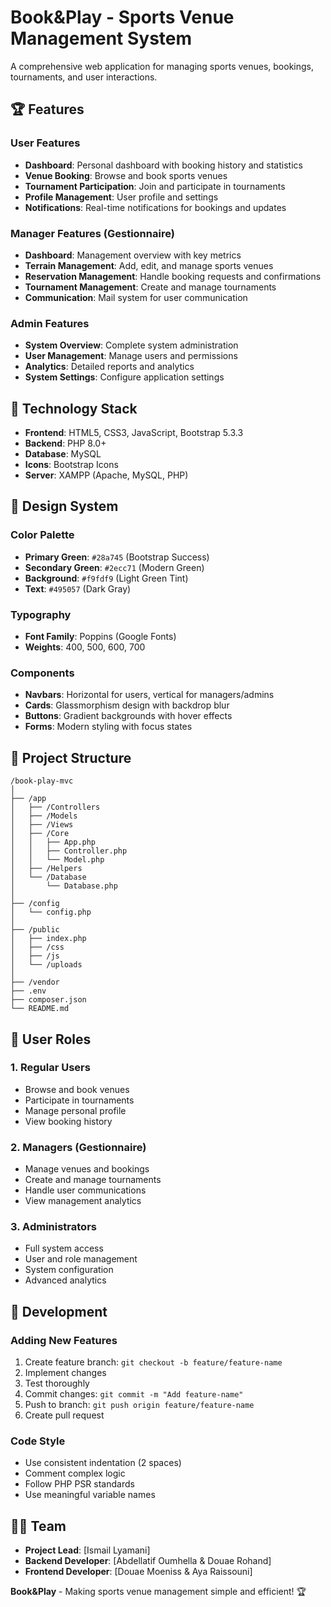 # Book&Play - Sports Venue Management System

A comprehensive web application for managing sports venues, bookings, tournaments, and user interactions.

## 🏆 Features

### User Features
- **Dashboard**: Personal dashboard with booking history and statistics
- **Venue Booking**: Browse and book sports venues
- **Tournament Participation**: Join and participate in tournaments
- **Profile Management**: User profile and settings
- **Notifications**: Real-time notifications for bookings and updates

### Manager Features (Gestionnaire)
- **Dashboard**: Management overview with key metrics
- **Terrain Management**: Add, edit, and manage sports venues
- **Reservation Management**: Handle booking requests and confirmations
- **Tournament Management**: Create and manage tournaments
- **Communication**: Mail system for user communication

### Admin Features
- **System Overview**: Complete system administration
- **User Management**: Manage users and permissions
- **Analytics**: Detailed reports and analytics
- **System Settings**: Configure application settings

## 🚀 Technology Stack

- **Frontend**: HTML5, CSS3, JavaScript, Bootstrap 5.3.3
- **Backend**: PHP 8.0+
- **Database**: MySQL
- **Icons**: Bootstrap Icons
- **Server**: XAMPP (Apache, MySQL, PHP)


## 🎨 Design System

### Color Palette
- **Primary Green**: `#28a745` (Bootstrap Success)
- **Secondary Green**: `#2ecc71` (Modern Green)
- **Background**: `#f9fdf9` (Light Green Tint)
- **Text**: `#495057` (Dark Gray)

### Typography
- **Font Family**: Poppins (Google Fonts)
- **Weights**: 400, 500, 600, 700

### Components
- **Navbars**: Horizontal for users, vertical for managers/admins
- **Cards**: Glassmorphism design with backdrop blur
- **Buttons**: Gradient backgrounds with hover effects
- **Forms**: Modern styling with focus states

## 📁 Project Structure

```
/book-play-mvc
│
├── /app
│   ├── /Controllers
│   ├── /Models
│   ├── /Views
│   ├── /Core
│   │   ├── App.php
│   │   ├── Controller.php
│   │   └── Model.php
│   ├── /Helpers
│   └── /Database
│       └── Database.php
│
├── /config
│   └── config.php
│
├── /public
│   ├── index.php
│   ├── /css
│   ├── /js
│   └── /uploads
│
├── /vendor
├── .env
├── composer.json
└── README.md
```

## 👥 User Roles

### 1. Regular Users
- Browse and book venues
- Participate in tournaments
- Manage personal profile
- View booking history

### 2. Managers (Gestionnaire)
- Manage venues and bookings
- Create and manage tournaments
- Handle user communications
- View management analytics

### 3. Administrators
- Full system access
- User and role management
- System configuration
- Advanced analytics

## 🔧 Development

### Adding New Features
1. Create feature branch: `git checkout -b feature/feature-name`
2. Implement changes
3. Test thoroughly
4. Commit changes: `git commit -m "Add feature-name"`
5. Push to branch: `git push origin feature/feature-name`
6. Create pull request

### Code Style
- Use consistent indentation (2 spaces)
- Comment complex logic
- Follow PHP PSR standards
- Use meaningful variable names


## 👨‍💻 Team

- **Project Lead**: [Ismail Lyamani]
- **Backend Developer**: [Abdellatif Oumhella & Douae Rohand]
- **Frontend Developer**: [Douae Moeniss & Aya Raissouni]


**Book&Play** - Making sports venue management simple and efficient! 🏆
